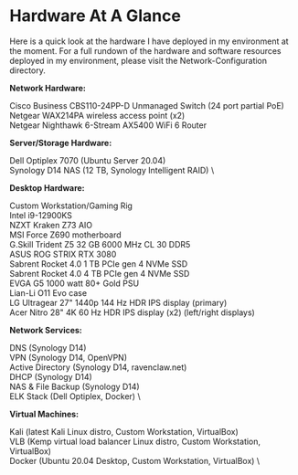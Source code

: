 # Hardware At A Glance

Here is a quick look at the hardware I have deployed in my environment at the moment. For a full rundown of the
hardware and software resources deployed in my environment, please visit the Network-Configuration directory. 

<b>Network Hardware: </b> 

Cisco Business CBS110-24PP-D Unmanaged Switch (24 port partial PoE) \
Netgear WAX214PA wireless access point (x2) \
Netgear Nighthawk 6-Stream AX5400 WiFi 6 Router 

<b>Server/Storage Hardware:</b> 

Dell Optiplex 7070 (Ubuntu Server 20.04) \
Synology D14 NAS (12 TB, Synology Intelligent RAID) \

<b>Desktop Hardware: </b> 

Custom Workstation/Gaming Rig \
Intel i9-12900KS \
NZXT Kraken Z73 AIO \
MSI Force Z690 motherboard \
G.Skill Trident Z5 32 GB 6000 MHz CL 30 DDR5 \
ASUS ROG STRIX RTX 3080 \
Sabrent Rocket 4.0 1 TB PCIe gen 4 NVMe SSD \
Sabrent Rocket 4.0 4 TB PCIe gen 4 NVMe SSD \
EVGA G5 1000 watt 80+ Gold PSU \
Lian-Li O11 Evo case \
LG Ultragear 27" 1440p 144 Hz HDR IPS display (primary) \
Acer Nitro 28" 4K 60 Hz HDR IPS display (x2) (left/right displays) 

<b>Network Services: </b>

DNS (Synology D14) \
VPN (Synology D14, OpenVPN) \
Active Directory (Synology D14, ravenclaw.net) \
DHCP (Synology D14) \
NAS & File Backup (Synology D14) \
ELK Stack (Dell Optiplex, Docker) \

<b>Virtual Machines:</b> 

Kali (latest Kali Linux distro, Custom Workstation, VirtualBox) \
VLB (Kemp virtual load balancer Linux distro, Custom Workstation, VirtualBox) \
Docker (Ubuntu 20.04 Desktop, Custom Workstation, VirtualBox) \
